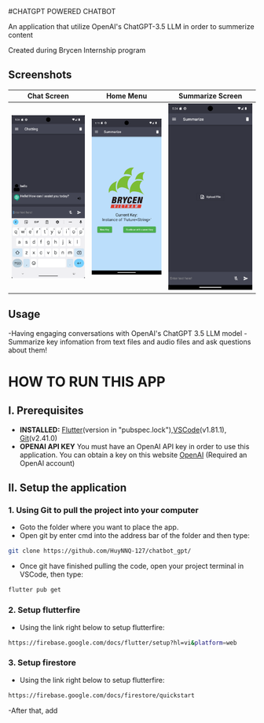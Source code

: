 #CHATGPT POWERED CHATBOT

An application that utilize OpenAI's ChatGPT-3.5 LLM in order to summerize content

Created during Brycen Internship program


## Screenshots

| Chat Screen                                 | Home Menu                         | Summarize Screen                                 |
|---------------------------------------------|----------------------------------|---------------------------------------------------|
| ![Chat UI](https://github.com/HuyNNQ-127/chatbot_gpt/blob/master/assets/Screenshot_1692008684.png) | ![Home UI](https://github.com/HuyNNQ-127/chatbot_gpt/blob/master/assets/Screenshot_1692008153.png) | ![Summarize UI](https://github.com/HuyNNQ-127/chatbot_gpt/blob/master/assets/Screenshot_1692008691.png) |

## Usage
-Having engaging conversations with OpenAI's ChatGPT 3.5 LLM model
-Summarize key infomation from text files and audio files and ask questions about them!

# HOW TO RUN THIS APP 

## I. Prerequisites

- **INSTALLED:** [Flutter](https://docs.flutter.dev/get-started/install)(version in "pubspec.lock"),[VSCode](https://code.visualstudio.com/)(v1.81.1), [Git](https://git-scm.com/downloads)(v2.41.0)
- **OPENAI API KEY** You must have an OpenAI API key in order to use this application. You can obtain a key on this website [OpenAI](http://api.openai.com/v1/models) (Required an OpenAI account)


## II. Setup the application
### 1. Using Git to pull the project into your computer

- Goto the folder where you want to place the app.
- Open git by enter cmd into the address bar of the folder and then type:

```bash
git clone https://github.com/HuyNNQ-127/chatbot_gpt/
```
- Once git have finished pulling the code, open your project terminal in VSCode, then type:
```bash
flutter pub get
```
### 2. Setup flutterfire
- Using the link right below to setup flutterfire: 
```bash
https://firebase.google.com/docs/flutter/setup?hl=vi&platform=web
```
### 3. Setup firestore
- Using the link right below to setup flutterfire: 
```bash
https://firebase.google.com/docs/firestore/quickstart
```
-After that, add
